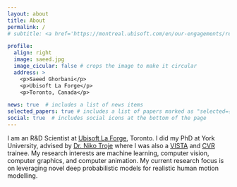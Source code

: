 ```yaml
---
layout: about
title: About
permalink: /
# subtitle: <a href='https://montreal.ubisoft.com/en/our-engagements/research-and-development/'>Ubisoft La Forge</a>.

profile:
  align: right
  image: saeed.jpg
  image_cicular: false # crops the image to make it circular
  address: >
    <p>Saeed Ghorbani</p>
    <p>Ubisoft La Forge</p>
    <p>Toronto, Canada</p>

news: true  # includes a list of news items
selected_papers: true # includes a list of papers marked as "selected={true}"
social: true  # includes social icons at the bottom of the page
---
```


I am an R&D Scientist at [Ubisoft La Forge](https://montreal.ubisoft.com/en/our-engagements/research-and-development/), Toronto.
I did my PhD at York University, advised by [Dr. Niko Troje](https://www.biomotionlab.ca/niko-troje/) where I was also a [VISTA](https://vista.info.yorku.ca/) and [CVR](http://www.cvr.yorku.ca/) trainee. My research interests are machine learning, computer vision, computer graphics, and computer animation. My current research focus is on leveraging novel deep probabilistic models for realistic human motion modelling.
